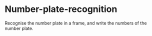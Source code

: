 # Number-plate-recognition
Recognise the number plate in a frame, and write the numbers of the number plate.
